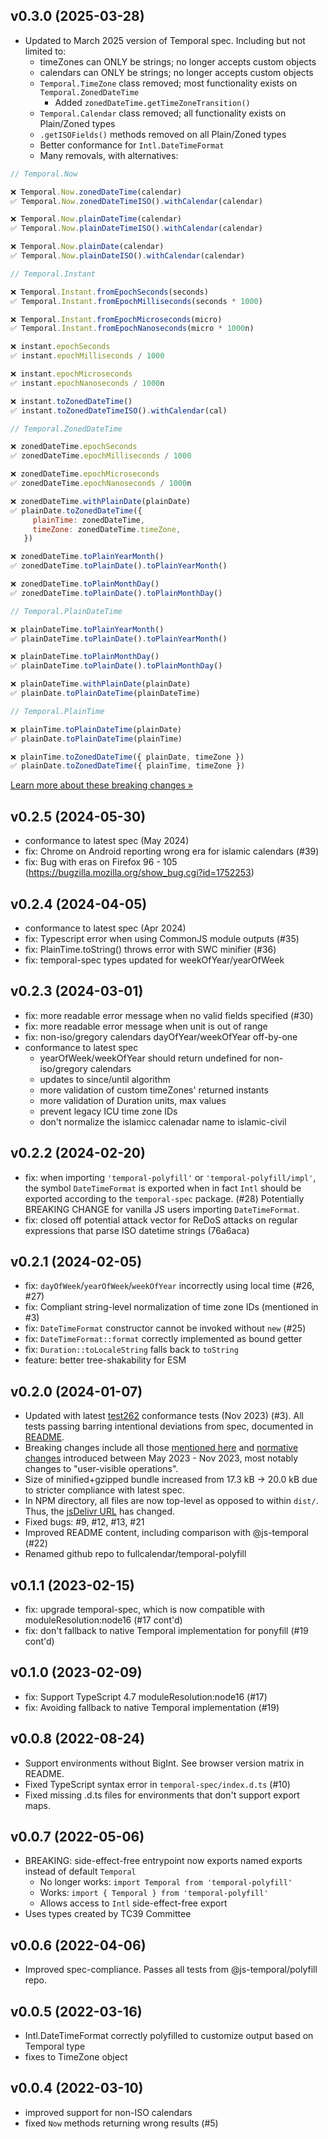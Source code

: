 
v0.3.0 (2025-03-28)
-------------------

- Updated to March 2025 version of Temporal spec. Including but not limited to:
  - timeZones can ONLY be strings; no longer accepts custom objects
  - calendars can ONLY be strings; no longer accepts custom objects
  - `Temporal.TimeZone` class removed; most functionality exists on `Temporal.ZonedDateTime`
    - Added `zonedDateTime.getTimeZoneTransition()`
  - `Temporal.Calendar` class removed; all functionality exists on Plain/Zoned types
  - `.getISOFields()` methods removed on all Plain/Zoned types
  - Better conformance for `Intl.DateTimeFormat`
  - Many removals, with alternatives:

```js
// Temporal.Now

❌ Temporal.Now.zonedDateTime(calendar)
✅ Temporal.Now.zonedDateTimeISO().withCalendar(calendar)

❌ Temporal.Now.plainDateTime(calendar)
✅ Temporal.Now.plainDateTimeISO().withCalendar(calendar)

❌ Temporal.Now.plainDate(calendar)
✅ Temporal.Now.plainDateISO().withCalendar(calendar)

// Temporal.Instant

❌ Temporal.Instant.fromEpochSeconds(seconds)
✅ Temporal.Instant.fromEpochMilliseconds(seconds * 1000)

❌ Temporal.Instant.fromEpochMicroseconds(micro)
✅ Temporal.Instant.fromEpochNanoseconds(micro * 1000n)

❌ instant.epochSeconds
✅ instant.epochMilliseconds / 1000

❌ instant.epochMicroseconds
✅ instant.epochNanoseconds / 1000n

❌ instant.toZonedDateTime()
✅ instant.toZonedDateTimeISO().withCalendar(cal)

// Temporal.ZonedDateTime

❌ zonedDateTime.epochSeconds
✅ zonedDateTime.epochMilliseconds / 1000

❌ zonedDateTime.epochMicroseconds
✅ zonedDateTime.epochNanoseconds / 1000n

❌ zonedDateTime.withPlainDate(plainDate)
✅ plainDate.toZonedDateTime({
     plainTime: zonedDateTime,
     timeZone: zonedDateTime.timeZone,
   })

❌ zonedDateTime.toPlainYearMonth()
✅ zonedDateTime.toPlainDate().toPlainYearMonth()

❌ zonedDateTime.toPlainMonthDay()
✅ zonedDateTime.toPlainDate().toPlainMonthDay()

// Temporal.PlainDateTime

❌ plainDateTime.toPlainYearMonth()
✅ plainDateTime.toPlainDate().toPlainYearMonth()

❌ plainDateTime.toPlainMonthDay()
✅ plainDateTime.toPlainDate().toPlainMonthDay()

❌ plainDateTime.withPlainDate(plainDate)
✅ plainDate.toPlainDateTime(plainDateTime)

// Temporal.PlainTime

❌ plainTime.toPlainDateTime(plainDate)
✅ plainDate.toPlainDateTime(plainTime)

❌ plainTime.toZonedDateTime({ plainDate, timeZone })
✅ plainDate.toZonedDateTime({ plainTime, timeZone })
```

[Learn more about these breaking changes &raquo;](https://github.com/js-temporal/temporal-polyfill/blob/main/CHANGELOG.md#050)


v0.2.5 (2024-05-30)
-------------------

- conformance to latest spec (May 2024)
- fix: Chrome on Android reporting wrong era for islamic calendars (#39)
- fix: Bug with eras on Firefox 96 - 105
  (https://bugzilla.mozilla.org/show_bug.cgi?id=1752253)


v0.2.4 (2024-04-05)
-------------------

- conformance to latest spec (Apr 2024)
- fix: Typescript error when using CommonJS module outputs (#35)
- fix: PlainTime.toString() throws error with SWC minifier (#36)
- fix: temporal-spec types updated for weekOfYear/yearOfWeek


v0.2.3 (2024-03-01)
-------------------

- fix: more readable error message when no valid fields specified (#30)
- fix: more readable error message when unit is out of range
- fix: non-iso/gregory calendars dayOfYear/weekOfYear off-by-one
- conformance to latest spec
  - yearOfWeek/weekOfYear should return undefined for non-iso/gregory calendars
  - updates to since/until algorithm
  - more validation of custom timeZones' returned instants
  - more validation of Duration units, max values
  - prevent legacy ICU time zone IDs
  - don't normalize the islamicc calenadar name to islamic-civil


v0.2.2 (2024-02-20)
-------------------

- fix: when importing `'temporal-polyfill'` or `'temporal-polyfill/impl'`,
  the symbol `DateTimeFormat` is exported when in fact `Intl` should be exported
  according to the `temporal-spec` package. (#28)
  Potentially BREAKING CHANGE for vanilla JS users importing `DateTimeFormat`.
- fix: closed off potential attack vector for ReDoS attacks on regular
  expressions that parse ISO datetime strings (76a6aca)


v0.2.1 (2024-02-05)
-------------------

- fix: `dayOfWeek`/`yearOfWeek`/`weekOfYear` incorrectly using local time (#26, #27)
- fix: Compliant string-level normalization of time zone IDs (mentioned in #3)
- fix: `DateTimeFormat` constructor cannot be invoked without `new` (#25)
- fix: `DateTimeFormat::format` correctly implemented as bound getter
- fix: `Duration::toLocaleString` falls back to `toString`
- feature: better tree-shakability for ESM


v0.2.0 (2024-01-07)
-------------------

- Updated with latest [test262](https://github.com/tc39/test262) conformance tests (Nov 2023) (#3).
All tests passing barring intentional deviations from spec, documented in [README](README.md).
- Breaking changes include all those [mentioned here](https://github.com/js-temporal/temporal-polyfill/blob/main/CHANGELOG.md#044)
and [normative changes](https://github.com/tc39/proposal-temporal/issues/2628) introduced between May 2023 - Nov 2023,
most notably changes to "user-visible operations".
- Size of minified+gzipped bundle increased from 17.3 kB -> 20.0 kB due to stricter compliance with latest spec.
- In NPM directory, all files are now top-level as opposed to within `dist/`. Thus, the [jsDelivr URL](https://cdn.jsdelivr.net/npm/temporal-polyfill@0.2.0/global.min.js) has changed.
- Fixed bugs: #9, #12, #13, #21
- Improved README content, including comparison with @js-temporal (#22)
- Renamed github repo to fullcalendar/temporal-polyfill


v0.1.1 (2023-02-15)
-------------------

- fix: upgrade temporal-spec, which is now compatible with moduleResolution:node16 (#17 cont'd)
- fix: don't fallback to native Temporal implementation for ponyfill (#19 cont'd)


v0.1.0 (2023-02-09)
-------------------

- fix: Support TypeScript 4.7 moduleResolution:node16 (#17)
- fix: Avoiding fallback to native Temporal implementation (#19)


v0.0.8 (2022-08-24)
-------------------

- Support environments without BigInt. See browser version matrix in README.
- Fixed TypeScript syntax error in `temporal-spec/index.d.ts` (#10)
- Fixed missing .d.ts files for environments that don't support export maps.


v0.0.7 (2022-05-06)
-------------------

- BREAKING: side-effect-free entrypoint now exports named exports instead of default `Temporal`
  - No longer works: `import Temporal from 'temporal-polyfill'`
  - Works: `import { Temporal } from 'temporal-polyfill'`
  - Allows access to `Intl` side-effect-free export
- Uses types created by TC39 Committee


v0.0.6 (2022-04-06)
-------------------

- Improved spec-compliance. Passes all tests from @js-temporal/polyfill repo.


v0.0.5 (2022-03-16)
-------------------

- Intl.DateTimeFormat correctly polyfilled to customize output based on Temporal type
- fixes to TimeZone object


v0.0.4 (2022-03-10)
-------------------

- improved support for non-ISO calendars
- fixed `Now` methods returning wrong results (#5)
